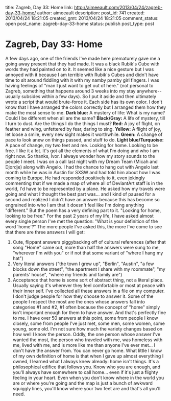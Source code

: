 title: Zagreb, Day 33: Home
link: http://aimeeault.com/2013/04/24/zagreb-day-33-home/
author: aimeeault
description: 
post_id: 741
created: 2013/04/24 18:21:05
created_gmt: 2013/04/24 18:21:05
comment_status: open
post_name: zagreb-day-33-home
status: publish
post_type: post

# Zagreb, Day 33: Home

A few days ago, one of the friends I've made here prematurely gave me a going away present that they had made. It was a black Rubik's Cube with words they had painted on to it. It seemed like a nice gesture but I was annoyed with it because I am terrible with Rubik's Cubes and didn't have time to sit around fiddling with it with my namby pamby girl fingers. I was having feelings of "man I just want to get out of here." (not personal to Zagreb, something that happens around 3 weeks into my stay anywhere--usually subsides within a few days). So I put it aside and then ultimately wrote a script that would brute-force it.  Each side has its own color. I don't know that I have arranged the colors correctly but I arranged them how they make the most sense to me. **Dark blue:** A mystery of life: What is my name? Could I be different when all are the same? **Black/Gray:** A life of mystery, till I turn to dust. Are the things I do the things I must? **Red:** A joy of flight, on feather and wing, unfettered by fear, daring to sing. **Yellow:** A flight of joy, let loose a smile, every new sight makes it worthwhile. **Green:** A change of pace to look anew on things passed, and stuff to do. **Light blue/Turquoise:** A pace of change, my two feet and me. Looking for home. Looking to be free. I like it a lot. It's got all the elements of what I'm doing and who I am right now. So thanks, Ivor. I always wonder how my story sounds to the people I meet. I was on a call last night with my Dream Team (Micah and Djordje) along with Angelo. I had the chance to hang out with Angelo last month while he was in Austin for SXSW and had told him about how I was coming to Europe. He had responded positively to it, even jokingly commenting that if we made a map of where all of DeviantArt staff is in the world, I'd have to be represented by a plane. He asked how my travels were going and what I thought the best part was... and I kind of paused for a second and realized I didn't have an answer because this has become so engrained into who I am that it doesn't feel like I'm doing anything "different." But the poem has a very defining part to it. "Looking for home, looking to be free." For the past 2 years of my life, I have asked almost every single person I've met the question: "What is your definition of the word 'home'?" The more people I've asked this, the more I've come to see that there are three answers I will get: 

  1. Cute, flippant answers piggybacking off of cultural references (after that song "Home" came out, more than half the answers were sung to me, "wherever I'm with you" or if not that some variant of "where I hang my hat")
  2. Very literal answers ("the town I grew up", "Berlin", "Austin", "a few blocks down the street", "the apartment I share with my roommate", "my parents' house", "where my friends and family are")
  3. Acceptance that home is some sort of abstract thing, not a literal place. Usually saying it's wherever they feel comfortable or most at peace with their inner self.
I've collected all these answers in a file on my computer. I don't judge people for how they choose to answer it. Some of the people I respect the most are the ones whose answers fall into categories #1 and #2, #1 often because the concept of "home" simply isn't important enough for them to have answer. And that's perfectly fine to me. I have over 50 answers at this point, some from people I know closely, some from people I've just met, some men, some women, some young, some old. I'm not sure how much the variety changes based on how well I know the person. Oddly, the one person whose answer I've wanted the most, the person who traveled with me, was homeless with me, lived with me, and is more like me than anyone I've ever met... I don't have the answer from. You can never go home. What little I know of my own definition of home is that when I gave up almost everything I owned, I learned what I always knew already: home isn't things. It's a philosophical edifice that follows you. Know who you are enough, and you'll always have somewhere to call home... even if it's just a flighty feeling in your heart. Even when you don't know where in the world you are or where you're going and the map is just a bunch of awkward squiggly lines, you'll know where your two feet are and that's all you'll need.